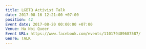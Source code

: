 ```yaml
---
title: LGBTQ Activist Talk
date: 2017-08-16 12:21:00 +07:00
position: 42
Event date: 2017-08-20 00:00:00 +07:00
Venue: Ha Noi Queer
Event URL: https://www.facebook.com/events/110179489687587/
Genre: TALK
---
```


